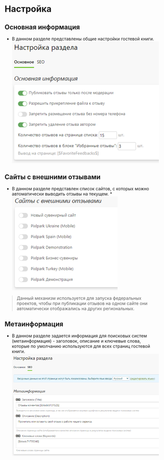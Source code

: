# Настройка

## Основная информация
* В данном разделе представлены общие настройки гостевой книги.
![](../_media/feedback/settings-general.png)

## Сайты с внешними отзывами
* В данном разделе представлен список сайтов, с которых можно автоматически выводить отзывы на текущем. 
*![](../_media/feedback/settings-websites.png)
> Данный механизм используется для запуска федеральных проектов, чтобы при публикации отзывов на одном сайте они автоматически отображались на других региональных.

## Метаинформация
* В данном разделе задается информация для поисковых систем (метаинформация) - заголовок, описание и ключевые слова, которые по умолчанию используются для всех страниц гостевой книги.
![](../_media/feedback/settings-seo.png ':size=60%')